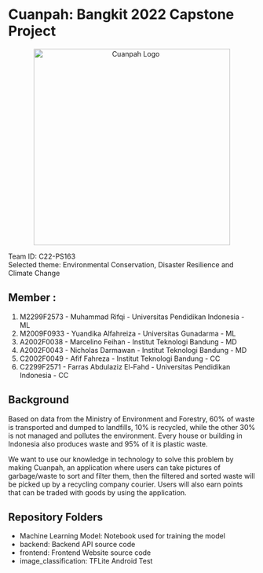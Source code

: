 # Cuanpah: Bangkit 2022 Capstone Project

<p align="center">
  <img src="https://res.cloudinary.com/cloudinary-afif/image/upload/v1655084379/Logo_sbcnyb.png" width="400" alt="Cuanpah Logo"/>
</p>

Team ID: C22-PS163  
Selected theme: Environmental Conservation, Disaster Resilience and Climate Change  

## Member :   	
1. M2299F2573 - Muhammad Rifqi - Universitas Pendidikan Indonesia - ML
2. M2009F0933 - Yuandika Alfahreiza - Universitas Gunadarma - ML
3. A2002F0038 - Marcelino Feihan - Institut Teknologi Bandung - MD
4. A2002F0043 - Nicholas Darmawan - Institut Teknologi Bandung - MD
5. C2002F0049 - Afif Fahreza - Institut Teknologi Bandung - CC
6. C2299F2571 - Farras Abdulaziz El-Fahd - Universitas Pendidikan Indonesia - CC

## Background
Based on data from the Ministry of Environment and Forestry, 60% of waste is transported and dumped to landfills, 10% is recycled, while the other 30% is not managed and pollutes the environment. Every house or building in Indonesia also produces waste and 95% of it is plastic waste.  

We want to use our knowledge in technology to solve this problem by making Cuanpah, an application where users can take pictures of garbage/waste to sort and filter them, then the filtered and sorted waste will be picked up by a recycling company courier. Users will also earn points that can be traded with goods by using the application.  

## Repository Folders
- Machine Learning Model: Notebook used for training the model
- backend: Backend API source code
- frontend: Frontend Website source code
- image_classification: TFLite Android Test

